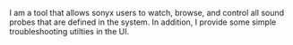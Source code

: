 I am a tool that allows sonyx users to watch, browse, and control all sound probes that are defined in the system. In addition, I provide some simple troubleshooting utilties in the UI.